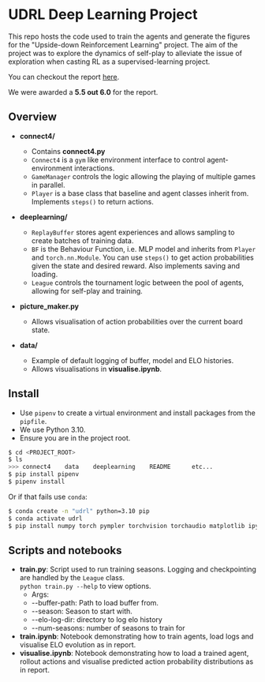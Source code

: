 # UDRL Deep Learning Project

This repo hosts the code used to train the agents and generate the figures for the "Upside-down Reinforcement Learning" project. The aim of the project was to explore the dynamics of self-play to alleviate the issue of exploration when casting RL as a supervised-learning project. 

You can checkout the report [here](https://github.com/jl3720/RLAsSequenceModelling/blob/master/UDRL_Submission.pdf). 

We were awarded a **5.5 out 6.0** for the report.

## Overview
- **connect4/**
    - Contains **connect4.py**
    - `Connect4` is a `gym` like environment interface to control agent-environment interactions.
    - `GameManager` controls the logic allowing the playing of multiple games in parallel.
    - `Player` is a base class that baseline and agent classes inherit from. Implements `steps()` to return actions.

- **deeplearning/**
    - `ReplayBuffer` stores agent experiences and allows sampling to create batches of training data.
    - `BF` is the Behaviour Function, i.e. MLP model and inherits from `Player` and `torch.nn.Module`. You can use `steps()` to get action probabilities given the state and desired reward. Also implements saving and loading.
    - `League` controls the tournament logic between the pool of agents, allowing for self-play and training.

- **picture_maker.py**
    - Allows visualisation of action probabilities over the current board state.

- **data/**
    - Example of default logging of buffer, model and ELO histories.
    - Allows visualisations in **visualise.ipynb**.

## Install
- Use `pipenv` to create a virtual environment and install packages from the `pipfile`.
- We use Python 3.10.
- Ensure you are in the project root.
```bash
$ cd <PROJECT_ROOT>
$ ls
>>> connect4    data    deeplearning    README      etc...
$ pip install pipenv
$ pipenv install
```
Or if that fails use `conda`:
```bash
$ conda create -n "udrl" python=3.10 pip
$ conda activate udrl
$ pip install numpy torch pympler torchvision torchaudio matplotlib ipykernel
```

## Scripts and notebooks
- **train.py**: Script used to run training seasons. Logging and checkpointing are handled by the `League` class.<br>
    `python train.py --help` to view options.
    - Args: 
    - --buffer-path: Path to load buffer from.
    - --season: Season to start with.
    - --elo-log-dir: directory to log elo history
    - --num-seasons: number of seasons to train for
- **train.ipynb**: Notebook demonstrating how to train agents, load logs and visualise ELO evolution as in report.
- **visualise.ipynb**: Notebook demonstrating how to load a trained agent, rollout actions and visualise predicted action probability distributions as in report.
